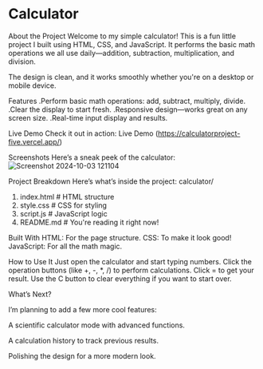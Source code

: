 # Calculator
About the Project
Welcome to my simple calculator! This is a fun little project I built using HTML, CSS, and JavaScript. It performs the basic math operations we all use daily—addition, subtraction, multiplication, and division.

The design is clean, and it works smoothly whether you're on a desktop or mobile device.

Features
.Perform basic math operations: add, subtract, multiply, divide.
.Clear the display to start fresh.
.Responsive design—works great on any screen size.
.Real-time input display and results.

Live Demo
Check it out in action: Live Demo (https://calculatorproject-five.vercel.app/)

Screenshots
Here’s a sneak peek of the calculator:
![Screenshot 2024-10-03 121104](https://github.com/user-attachments/assets/5a0c347d-8aa2-4e7e-94c3-bbf431d64b44)

              

Project Breakdown
Here’s what’s inside the project:
calculator/
1. index.html   # HTML structure
2. style.css    # CSS for styling
3. script.js    # JavaScript logic
4. README.md    # You're reading it right now!


Built With
HTML: For the page structure.
CSS: To make it look good!
JavaScript: For all the math magic.

How to Use It
Just open the calculator and start typing numbers.
Click the operation buttons (like +, -, *, /) to perform calculations.
Click = to get your result.
Use the C button to clear everything if you want to start over.

What’s Next?

I’m planning to add a few more cool features:

A scientific calculator mode with advanced functions.

A calculation history to track previous results.

Polishing the design for a more modern look.

